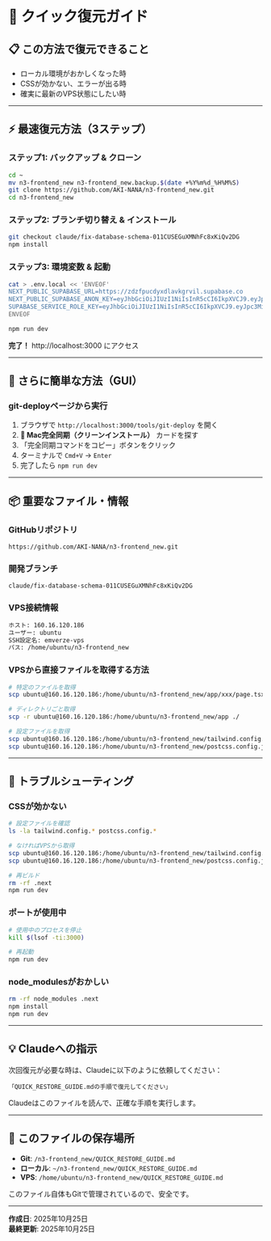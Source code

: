 # 🚀 クイック復元ガイド

## 📋 この方法で復元できること
- ローカル環境がおかしくなった時
- CSSが効かない、エラーが出る時
- 確実に最新のVPS状態にしたい時

---

## ⚡ 最速復元方法（3ステップ）

### ステップ1: バックアップ & クローン
```bash
cd ~
mv n3-frontend_new n3-frontend_new.backup.$(date +%Y%m%d_%H%M%S)
git clone https://github.com/AKI-NANA/n3-frontend_new.git
cd n3-frontend_new
```

### ステップ2: ブランチ切り替え & インストール
```bash
git checkout claude/fix-database-schema-011CUSEGuXMNhFc8xKiQv2DG
npm install
```

### ステップ3: 環境変数 & 起動
```bash
cat > .env.local << 'ENVEOF'
NEXT_PUBLIC_SUPABASE_URL=https://zdzfpucdyxdlavkgrvil.supabase.co
NEXT_PUBLIC_SUPABASE_ANON_KEY=eyJhbGciOiJIUzI1NiIsInR5cCI6IkpXVCJ9.eyJpc3MiOiJzdXBhYmFzZSIsInJlZiI6InpkemZwdWNkeXhkbGF2a2dydmlsIiwicm9sZSI6ImFub24iLCJpYXQiOjE3NTkwNDYxNjUsImV4cCI6MjA3NDYyMjE2NX0.iQbmWDhF4ba0HF3mCv74Kza5aOMScJCVEQpmWzbMAYU
SUPABASE_SERVICE_ROLE_KEY=eyJhbGciOiJIUzI1NiIsInR5cCI6IkpXVCJ9.eyJpc3MiOiJzdXBhYmFzZSIsInJlZiI6InpkemZwdWNkeXhkbGF2a2dydmlsIiwicm9sZSI6InNlcnZpY2Vfcm9sZSIsImlhdCI6MTc1OTA0NjE2NSwiZXhwIjoyMDc0NjIyMTY1fQ.U91DMzI4MchkC1qPKA3nzrgn-rZtt1lYqvKQ3xeGu7Q
ENVEOF

npm run dev
```

**完了！** http://localhost:3000 にアクセス

---

## 🎯 さらに簡単な方法（GUI）

### git-deployページから実行
1. ブラウザで `http://localhost:3000/tools/git-deploy` を開く
2. **🔄 Mac完全同期（クリーンインストール）** カードを探す
3. 「完全同期コマンドをコピー」ボタンをクリック
4. ターミナルで `Cmd+V` → `Enter`
5. 完了したら `npm run dev`

---

## 📦 重要なファイル・情報

### GitHubリポジトリ
```
https://github.com/AKI-NANA/n3-frontend_new.git
```

### 開発ブランチ
```
claude/fix-database-schema-011CUSEGuXMNhFc8xKiQv2DG
```

### VPS接続情報
```bash
ホスト: 160.16.120.186
ユーザー: ubuntu
SSH設定名: emverze-vps
パス: /home/ubuntu/n3-frontend_new
```

### VPSから直接ファイルを取得する方法
```bash
# 特定のファイルを取得
scp ubuntu@160.16.120.186:/home/ubuntu/n3-frontend_new/app/xxx/page.tsx ./

# ディレクトリごと取得
scp -r ubuntu@160.16.120.186:/home/ubuntu/n3-frontend_new/app ./

# 設定ファイルを取得
scp ubuntu@160.16.120.186:/home/ubuntu/n3-frontend_new/tailwind.config.ts ./
scp ubuntu@160.16.120.186:/home/ubuntu/n3-frontend_new/postcss.config.js ./
```

---

## 🔧 トラブルシューティング

### CSSが効かない
```bash
# 設定ファイルを確認
ls -la tailwind.config.* postcss.config.*

# なければVPSから取得
scp ubuntu@160.16.120.186:/home/ubuntu/n3-frontend_new/tailwind.config.ts ./
scp ubuntu@160.16.120.186:/home/ubuntu/n3-frontend_new/postcss.config.js ./

# 再ビルド
rm -rf .next
npm run dev
```

### ポートが使用中
```bash
# 使用中のプロセスを停止
kill $(lsof -ti:3000)

# 再起動
npm run dev
```

### node_modulesがおかしい
```bash
rm -rf node_modules .next
npm install
npm run dev
```

---

## 💡 Claudeへの指示

次回復元が必要な時は、Claudeに以下のように依頼してください：
```
「QUICK_RESTORE_GUIDE.mdの手順で復元してください」
```

Claudeはこのファイルを読んで、正確な手順を実行します。

---

## 📝 このファイルの保存場所

- **Git**: `/n3-frontend_new/QUICK_RESTORE_GUIDE.md`
- **ローカル**: `~/n3-frontend_new/QUICK_RESTORE_GUIDE.md`
- **VPS**: `/home/ubuntu/n3-frontend_new/QUICK_RESTORE_GUIDE.md`

このファイル自体もGitで管理されているので、安全です。

---

**作成日**: 2025年10月25日  
**最終更新**: 2025年10月25日
